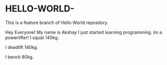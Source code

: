 # HELLO-WORLD-

This is a feature branch of Hello World repository.

Hey Everyone!
My name is Akshay
I just started learning programming.
Im a powerlifter!
I squat 140kg.

I deadlift 140kg.


I bench 80kg.





